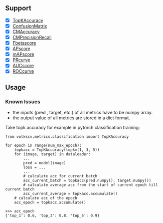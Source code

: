 ## Support
- [x] [TopKAccuracy](https://github.com/Media-Smart/volkscv/blob/master/volkscv/metrics/classification/accuracy.py)
- [x] [ConfusionMatrix](https://github.com/Media-Smart/volkscv/blob/master/volkscv/metrics/classification/cfx_based_metrics.py)
- [x] [CMAccuracy](https://github.com/Media-Smart/volkscv/blob/master/volkscv/metrics/classification/cfx_based_metrics.py)
- [x] [CMPrecisionRecall](https://github.com/Media-Smart/volkscv/blob/master/volkscv/metrics/classification/cfx_based_metrics.py)
- [x] [Fbetascore](https://github.com/Media-Smart/volkscv/blob/master/volkscv/metrics/classification/fbeta_score.py)
- [x] [APscore](https://github.com/Media-Smart/volkscv/blob/master/volkscv/metrics/classification/average_precision_score.py)
- [x] [mAPscore](https://github.com/Media-Smart/volkscv/blob/master/volkscv/metrics/classification/average_precision_score.py)
- [x] [PRcurve](https://github.com/Media-Smart/volkscv/blob/master/volkscv/metrics/classification/pr_curve.py)
- [x] [AUCscore](https://github.com/Media-Smart/volkscv/blob/master/volkscv/metrics/classification/roc_auc_score.py)
- [x] [ROCcurve](https://github.com/Media-Smart/volkscv/blob/master/volkscv/metrics/classification/roc_curve.py)

## Usage
### Known Issues
- the inputs (pred , target, etc.) of all metrics have to be numpy array.
- the output value of all metrics are stored in a dict format.
 
Take topk accuracy for example in pytorch classification training:

```shell
from volkscv.metrics.classification import TopKAccuracy

for epoch in range(num_max_epoch):
    topkacc = TopKAccuracy(topk=(1, 3, 5))
    for (image, target) in dataloader:
        ...
        pred = model(image)
        loss = ...
        ...
        # calculate acc for current batch
        acc_current_batch = topkacc(pred.numpy(), target.numpy())
        # calculate average acc from the start of current epoch till current batch
        acc_current_average = topkacc.accumulate()
    # calculate acc of the epoch
    acc_epoch = topkacc.accumulate()

>>> acc_epoch
{'top_1': 0.6, 'top_3': 0.8, 'top_5': 0.9}

```
